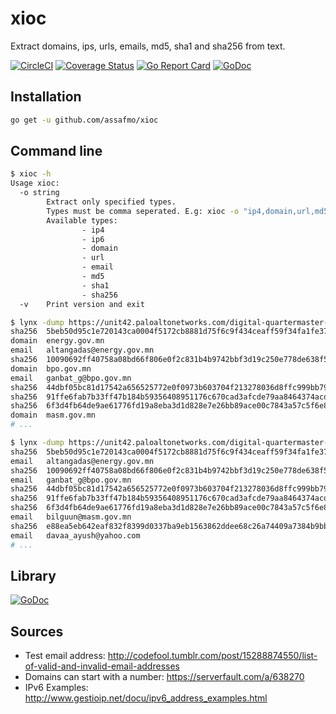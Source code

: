# xioc

Extract domains, ips, urls, emails, md5, sha1 and sha256 from text.

[![CircleCI](https://circleci.com/gh/assafmo/xioc.svg?style=shield&circle-token=53b168115c42a883184dd01267d549aed80c2f49)](https://circleci.com/gh/assafmo/xioc)
[![Coverage Status](https://coveralls.io/repos/github/assafmo/xioc/badge.svg?branch=master)](https://coveralls.io/github/assafmo/xioc?branch=master)
[![Go Report Card](https://goreportcard.com/badge/github.com/assafmo/xioc)](https://goreportcard.com/report/github.com/assafmo/xioc)
[![GoDoc](https://godoc.org/github.com/assafmo/xioc?status.svg)](https://godoc.org/github.com/assafmo/xioc)

## Installation

```bash
go get -u github.com/assafmo/xioc
```

## Command line

```bash
$ xioc -h
Usage xioc:
  -o string
        Extract only specified types.
        Types must be comma seperated. E.g: xioc -o "ip4,domain,url,md5"
        Available types:
                - ip4
                - ip6
                - domain
                - url
                - email
                - md5
                - sha1
                - sha256
  -v    Print version and exit
```

```bash
$ lynx -dump https://unit42.paloaltonetworks.com/digital-quartermaster-scenario-demonstrated-in-attacks-against-the-mongolian-government/ | xioc
sha256  5beb50d95c1e720143ca0004f5172cb8881d75f6c9f434ceaff59f34fa1fe378
domain  energy.gov.mn
email   altangadas@energy.gov.mn
sha256  10090692ff40758a08bd66f806e0f2c831b4b9742bbf3d19c250e778de638f57
domain  bpo.gov.mn
email   ganbat_g@bpo.gov.mn
sha256  44dbf05bc81d17542a656525772e0f0973b603704f213278036d8ffc999bb79a
sha256  91ffe6fab7b33ff47b184b59356408951176c670cad3afcde79aa8464374acd3
sha256  6f3d4fb64de9ae61776fd19a8eba3d1d828e7e26bb89ace00c7843a57c5f6e8a
domain  masm.gov.mn
# ...
```

```bash
$ lynx -dump https://unit42.paloaltonetworks.com/digital-quartermaster-scenario-demonstrated-in-attacks-against-the-mongolian-government/ | xioc -o email,sha256
sha256  5beb50d95c1e720143ca0004f5172cb8881d75f6c9f434ceaff59f34fa1fe378
email   altangadas@energy.gov.mn
sha256  10090692ff40758a08bd66f806e0f2c831b4b9742bbf3d19c250e778de638f57
email   ganbat_g@bpo.gov.mn
sha256  44dbf05bc81d17542a656525772e0f0973b603704f213278036d8ffc999bb79a
sha256  91ffe6fab7b33ff47b184b59356408951176c670cad3afcde79aa8464374acd3
sha256  6f3d4fb64de9ae61776fd19a8eba3d1d828e7e26bb89ace00c7843a57c5f6e8a
email   bilguun@masm.gov.mn
sha256  e88ea5eb642eaf832f8399d0337ba9eb1563862ddee68c26a74409a7384b9bb9
email   davaa_ayush@yahoo.com
# ...
```

## Library

[![GoDoc](https://godoc.org/github.com/assafmo/xioc/xioc?status.svg)](https://godoc.org/github.com/assafmo/xioc/xioc)

## Sources

- Test email address: http://codefool.tumblr.com/post/15288874550/list-of-valid-and-invalid-email-addresses
- Domains can start with a number: https://serverfault.com/a/638270
- IPv6 Examples: http://www.gestioip.net/docu/ipv6_address_examples.html
